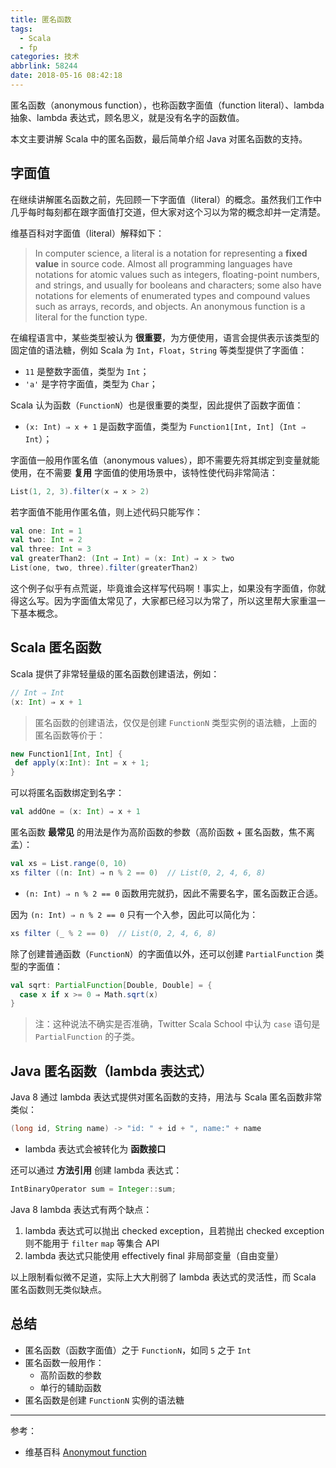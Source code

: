 ```yaml
---
title: 匿名函数
tags:
  - Scala
  - fp
categories: 技术
abbrlink: 58244
date: 2018-05-16 08:42:18
---
```


匿名函数（anonymous function），也称函数字面值（function literal）、lambda 抽象、lambda 表达式，顾名思义，就是没有名字的函数值。

本文主要讲解 Scala 中的匿名函数，最后简单介绍 Java 对匿名函数的支持。

## 字面值

在继续讲解匿名函数之前，先回顾一下字面值（literal）的概念。虽然我们工作中几乎每时每刻都在跟字面值打交道，但大家对这个习以为常的概念却并一定清楚。

<!-- more -->

维基百科对字面值（literal）解释如下：

>In computer science, a literal is a notation for representing a **fixed value** in source code. Almost all programming languages have notations for atomic values such as integers, floating-point numbers, and strings, and usually for booleans and characters; some also have notations for elements of enumerated types and compound values such as arrays, records, and objects. An anonymous function is a literal for the function type.

在编程语言中，某些类型被认为 **很重要**，为方便使用，语言会提供表示该类型的固定值的语法糖，例如 Scala 为 `Int`，`Float`，`String` 等类型提供了字面值：

* `11` 是整数字面值，类型为 `Int`；
* `'a'` 是字符字面值，类型为 `Char`；

Scala 认为函数（`FunctionN`）也是很重要的类型，因此提供了函数字面值：

* `(x: Int) ⇒ x + 1` 是函数字面值，类型为 `Function1[Int, Int]`（`Int ⇒ Int`）；

字面值一般用作匿名值（anonymous values），即不需要先将其绑定到变量就能使用，在不需要 **复用** 字面值的使用场景中，该特性使代码非常简洁：

```Scala
List(1, 2, 3).filter(x ⇒ x > 2)
```

若字面值不能用作匿名值，则上述代码只能写作：

```Scala
val one: Int = 1
val two: Int = 2
val three: Int = 3
val greaterThan2: (Int ⇒ Int) = (x: Int) ⇒ x > two
List(one, two, three).filter(greaterThan2)
```

这个例子似乎有点荒诞，毕竟谁会这样写代码啊！事实上，如果没有字面值，你就得这么写。因为字面值太常见了，大家都已经习以为常了，所以这里帮大家重温一下基本概念。

## Scala 匿名函数

Scala 提供了非常轻量级的匿名函数创建语法，例如：

```Scala
// Int ⇒ Int
(x: Int) ⇒ x + 1
```

>匿名函数的创建语法，仅仅是创建 `FunctionN` 类型实例的语法糖，上面的匿名函数等价于：
```Scala
new Function1[Int, Int] {  
 def apply(x:Int): Int = x + 1;  
}
```

可以将匿名函数绑定到名字：

```Scala
val addOne = (x: Int) ⇒ x + 1
```

匿名函数 **最常见** 的用法是作为高阶函数的参数（高阶函数 + 匿名函数，焦不离孟）：

```Scala
val xs = List.range(0, 10)
xs filter ((n: Int) ⇒ n % 2 == 0)  // List(0, 2, 4, 6, 8)
```

* `(n: Int) ⇒ n % 2 == 0` 函数用完就扔，因此不需要名字，匿名函数正合适。

因为 `(n: Int) ⇒ n % 2 == 0` 只有一个入参，因此可以简化为：

```Scala
xs filter (_ % 2 == 0)  // List(0, 2, 4, 6, 8)
```

除了创建普通函数（`FunctionN`）的字面值以外，还可以创建 `PartialFunction` 类型的字面值：

```Scala
val sqrt: PartialFunction[Double, Double] = {
  case x if x >= 0 ⇒ Math.sqrt(x)
}
```

>注：这种说法不确实是否准确，Twitter Scala School 中认为 `case` 语句是 `PartialFunction` 的子类。

## Java 匿名函数（lambda 表达式）

Java 8 通过 lambda 表达式提供对匿名函数的支持，用法与 Scala 匿名函数非常类似：

```Java
(long id, String name) -> "id: " + id + ", name:" + name
```

* lambda 表达式会被转化为 **函数接口**

还可以通过 **方法引用** 创建 lambda 表达式：

```Java
IntBinaryOperator sum = Integer::sum;
```

Java 8 lambda 表达式有两个缺点：

1. lambda 表达式可以抛出 checked exception，且若抛出 checked exception 则不能用于 `filter` `map` 等集合 API
2. lambda 表达式只能使用 effectively final 非局部变量（自由变量）

以上限制看似微不足道，实际上大大削弱了 lambda 表达式的灵活性，而 Scala 匿名函数则无类似缺点。

## 总结

* 匿名函数（函数字面值）之于 `FunctionN`，如同 `5` 之于 `Int`
* 匿名函数一般用作：
  + 高阶函数的参数
  + 单行的辅助函数
* 匿名函数是创建 `FunctionN` 实例的语法糖

---

参考：

* 维基百科 [Anonymout function](https://en.wikipedia.org/wiki/Anonymous_function)